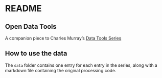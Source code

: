 README
================

## Open Data Tools

A companion piece to Charles Murray’s [Data Tools
Series](https://www.aei.org/research-products/working-paper/puma-descriptors/)

## How to use the data

The `data` folder contains one entry for each entry in the series, along
with a markdown file containing the original processing code.
